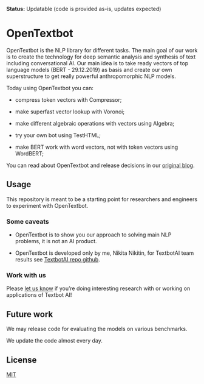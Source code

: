 **Status:** Updatable (code is provided as-is, updates expected)

# OpenTextbot

OpenTextbot is the NLP library for different tasks. The main goal of our work is to create the technology for deep semantic analysis and synthesis of text including conversational AI. Our main idea is to take ready vectors of top language models (BERT - 29.12.2019) as basis and create our own superstructure to get really powerful anthropomorphic NLP models.  

Today using OpenTextbot you can:

 - compress token vectors with Compressor;
 
 - make superfast vector lookup with Voronoi;
 
 - make different algebraic operations with vectors using Algebra;
 
 - try your own bot using TestHTML;
 
 - make BERT work with word vectors, not with token vectors using WordBERT;


You can read about OpenTextbot and release decisions in our [original blog](https://textbot.org/).

## Usage

This repository is meant to be a starting point for researchers and engineers to experiment with OpenTextbot.

### Some caveats

- OpenTextbot is to show you our approach to solving main NLP problems, it is not an AI product.

- OpenTextbot is developed only by me, Nikita Nikitin, for TextbotAI team results see [TextbotAI repo github](https://github.com/TextbotAI).

### Work with us

Please [let us know](mailto:mail@textbot.org) if you’re doing interesting research with or working on applications of Textbot AI! 

## Future work

We may release code for evaluating the models on various benchmarks.

We update the code almost every day.

## License

[MIT](./LICENSE)
